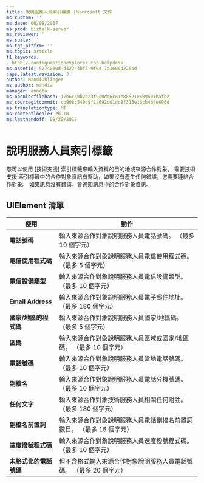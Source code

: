 ```yaml
---
title: 說明服務人員索引標籤 |Microsoft 文件
ms.custom: ''
ms.date: 06/08/2017
ms.prod: biztalk-server
ms.reviewer: ''
ms.suite: ''
ms.tgt_pltfrm: ''
ms.topic: article
f1_keywords:
- btahl7.configurationexplorer.tab.helpdesk
ms.assetid: 5274030d-d422-4bf3-9f04-7a16064226ad
caps.latest.revision: 3
author: MandiOhlinger
ms.author: mandia
manager: anneta
ms.openlocfilehash: 17b6c30b2b23f9c0dd6c81e88521e609501bafb2
ms.sourcegitcommit: cb908c540d8f1a692d01dc8f313e16cb4b4e696d
ms.translationtype: MT
ms.contentlocale: zh-TW
ms.lasthandoff: 09/20/2017
---
```

# <a name="help-desk-tab"></a>說明服務人員索引標籤
您可以使用 [技術支援] 索引標籤來輸入資料的目的地或來源合作對象。 需要技術支援 索引標籤中的合作對象資訊有幫助，如果沒有產生任何錯誤，您需要連絡合作對象。 如果訊息沒有錯誤，會通知訊息中的合作對象資訊。  
  
## <a name="uielement-list"></a>UIElement 清單  
  
|使用|動作|  
|--------------|----------------|  
|**電話號碼**|輸入來源合作對象說明服務人員電話號碼。 （最多 10 個字元）|  
|**電信使用程式碼**|輸入來源合作對象說明服務人員電信使用程式碼。 （最多 5 個字元）|  
|**電信設備類型**|輸入來源合作對象說明服務人員電信設備類型。 （最多 10 個字元）|  
|**Email Address**|輸入來源合作對象說明服務人員電子郵件地址。 （最多 180 個字元）|  
|**國家/地區的程式碼**|輸入來源合作對象說明服務人員國家/地區碼。 （最多 5 個字元）|  
|**區碼**|輸入來源合作對象說明服務人員區域或國家/地區碼。 （最多 10 個字元）|  
|**電話號碼**|輸入來源合作對象說明服務人員當地電話號碼。 （最多 10 個字元）|  
|**副檔名**|輸入來源合作對象說明服務人員電話分機號碼。 （最多 10 個字元）|  
|**任何文字**|輸入來源合作對象技術服務人員相關任何附註。 （最多 180 個字元）|  
|**副檔名前置詞**|輸入來源合作對象說明服務人員電話副檔名前置詞數目。 （最多 15 個字元）|  
|**速度撥號程式碼**|輸入來源合作對象說明服務人員速度撥號程式碼。 （最多 10 個字元）|  
|**未格式化的電話號碼**|但不含格式輸入來源合作對象說明服務人員電話號碼。 （最多 20 個字元）|